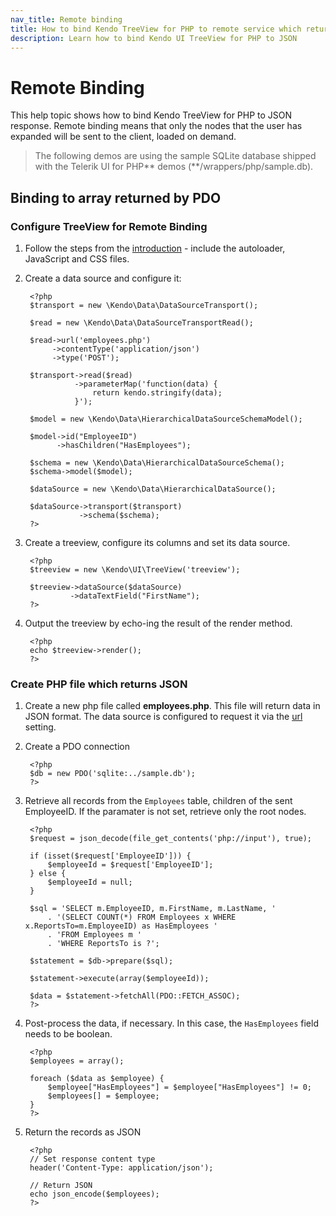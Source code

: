 ```yaml
---
nav_title: Remote binding
title: How to bind Kendo TreeView for PHP to remote service which returns JSON
description: Learn how to bind Kendo UI TreeView for PHP to JSON
---
```

# Remote Binding

This help topic shows how to bind Kendo TreeView for PHP to JSON response. Remote binding means that only the nodes that the user has expanded will be sent to the client, loaded on demand.

> The following demos are using the sample SQLite database shipped with the Telerik UI for PHP** demos (**/wrappers/php/sample.db).

## Binding to array returned by PDO

### Configure TreeView for Remote Binding

1. Follow the steps from the [introduction](/getting-started/using-kendo-with/php/introduction) - include the autoloader, JavaScript and CSS files.

1. Create a data source and configure it:

        <?php
        $transport = new \Kendo\Data\DataSourceTransport();

        $read = new \Kendo\Data\DataSourceTransportRead();

        $read->url('employees.php')
             ->contentType('application/json')
             ->type('POST');

        $transport->read($read)
                  ->parameterMap('function(data) {
                      return kendo.stringify(data);
                  }');

        $model = new \Kendo\Data\HierarchicalDataSourceSchemaModel();

        $model->id("EmployeeID")
              ->hasChildren("HasEmployees");

        $schema = new \Kendo\Data\HierarchicalDataSourceSchema();
        $schema->model($model);

        $dataSource = new \Kendo\Data\HierarchicalDataSource();

        $dataSource->transport($transport)
                   ->schema($schema);
        ?>

1. Create a treeview, configure its columns and set its data source.

        <?php
        $treeview = new \Kendo\UI\TreeView('treeview');

        $treeview->dataSource($dataSource)
                 ->dataTextField("FirstName");
        ?>

1. Output the treeview by echo-ing the result of the render method.

        <?php
        echo $treeview->render();
        ?>

### Create PHP file which returns JSON

1. Create a new php file called **employees.php**. This file will return data in JSON format. The data source is configured to request it via the [url](/api/wrappers/php/Kendo/Data/DataSourceTransportRead#url) setting.
1. Create a PDO connection

        <?php
        $db = new PDO('sqlite:../sample.db');
        ?>
1. Retrieve all records from the `Employees` table, children of the sent EmployeeID. If the paramater is not set, retrieve only the root nodes.

        <?php
        $request = json_decode(file_get_contents('php://input'), true);

        if (isset($request['EmployeeID'])) {
            $employeeId = $request['EmployeeID'];
        } else {
            $employeeId = null;
        }

        $sql = 'SELECT m.EmployeeID, m.FirstName, m.LastName, '
            . '(SELECT COUNT(*) FROM Employees x WHERE x.ReportsTo=m.EmployeeID) as HasEmployees '
            . 'FROM Employees m '
            . 'WHERE ReportsTo is ?';

        $statement = $db->prepare($sql);

        $statement->execute(array($employeeId));

        $data = $statement->fetchAll(PDO::FETCH_ASSOC);
        ?>

1. Post-process the data, if necessary. In this case, the `HasEmployees` field needs to be boolean.

        <?php
        $employees = array();

        foreach ($data as $employee) {
            $employee["HasEmployees"] = $employee["HasEmployees"] != 0;
            $employees[] = $employee;
        }
        ?>

1. Return the records as JSON

        <?php
        // Set response content type
        header('Content-Type: application/json');

        // Return JSON
        echo json_encode($employees);
        ?>


